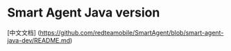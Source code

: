 # Smart Agent Java version

[中文文档] (https://github.com/redteamobile/SmartAgent/blob/smart-agent-java-dev/README.md)
